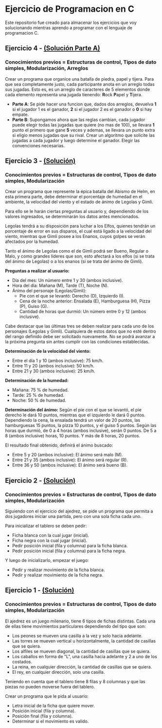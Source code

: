 # Ejercicio de Programacion en C
Este repositorio fue creado para almacenar los ejercicios que voy solucionando mientras aprendo a programar con el lenguaje de programacion C.

## Ejercicio 4 - [(Solución Parte A)](https://github.com/andresjimenezdev/ejercicios-c/blob/master/04_piedra_papel_tijera_A.c)
### Conocimientos previos = Estructuras de control, Tipos de dato simples, Modularización, Arreglos
Crear un programa que organice una batalla de piedra, papel y tijera.
Para que sea completamente justo, cada participante anota en un arreglo todas sus jugadas. Esto es, es un arreglo de caracteres de 5 elementos donde cada elemento representa una jugada tienendo: **R**ock **P**apel y **T**ijera.

* **Parte A**: Se pide hacer una funcion que, dados dos arreglos, devuelva **1** si el jugador 1 es el ganador, **2** si el jugador 2 es el ganador o **0** si hay empate.
* **Parte B**: Supongamos ahora que las reglas cambian, cada jugador puede elegir todas las jugadas que quiere (no mas de 100), se llevara **1** punto el primero que gane **5** veces y ademas, se llevara un punto extra si eligio menos jugadas que su rival. Crear un algoritmo que solicite las jugadas a cada jugador y luego determine el ganador. Elegir las convenciones necesarias.

## Ejercicio 3 - [(Solución)](https://github.com/andresjimenezdev/ejercicios-c/blob/master/03_las_dos_torres_parte_uno.c)
### Conocimientos previos = Estructuras de control, Tipos de dato simples, Modularización
Crear un programa que represente la épica batalla del Abismo de Helm, en esta primera parte, debe determinar el porcentaje de humedad en el ambiente, la velocidad del viento y el estado de ánimo de Legolas y Gimli.

Para ello se le harán ciertas preguntas al usuario y, dependiendo de los valores ingresados, se determinarán los datos antes mencionados.

Legolas tendrá a su disposición para luchar a los Elfos, quienes tendrán un porcentaje de error en sus disparos, el cual está ligado a la velocidad del viento, mientras que Gimli posee a los Enanos, cuyos golpes se verán afectados por la humedad.

Tanto el ánimo de Legolas como el de Gimli podrá ser Bueno, Regular o Malo, y como grandes líderes que son, esto afectará a los elfos (si se trata del ánimo de Legolas) o a los enanos (si se trata del ánimo de Gimli).

**Preguntas a realizar al usuario:**
* Día del mes: Un número entre 1 y 30 (ambos inclusive).
* Hora del día: Mañana (M), Tarde (T), Noche (N).
* Ánimo del personaje (Legolas/Gimli):
    * Pie con el que se levantó: Derecho (D), Izquierdo (I).
    * Cena de la noche anterior: Ensalada (E), Hamburguesa (H), Pizza (P), Guiso (G).
    * Cantidad de horas que durmió: Un número entre 0 y 12 (ambos inclusive).

Cabe destacar que las últimas tres se deben realizar para cada uno de los personajes (Legolas y Gimli).
Cualquiera de estos datos que no esté dentro del rango definido debe ser solicitado nuevamente. No se podrá avanzar a la próxima pregunta sin antes cumplir con las condiciones establecidas.

**Determinación de la velocidad del viento:**
* Entre el día 1 y 10 (ambos inclusive): 75 km/h.
* Entre 11 y 20 (ambos inclusive): 50 km/h.
* Entre 21 y 30 (ambos inclusive): 25 km/h.

**Determinación de la humedad:**
* Mañana: 75 % de humedad.
* Tarde: 25 % de humedad.
* Noche: 50 % de humedad.

**Determinación del ánimo:**
Según el pie con el que se levantó, el pie derecho le dará 10 puntos, mientras que el izquierdo le dará 0 puntos.
Dependiendo la cena, la ensalada tendrá un valor de 20 puntos, las hamburguesas 15 puntos, la pizza 10 puntos, y el guiso 5 puntos.
Según las horas que durmió, de 0 a 4 horas (ambos inclusive), serán 0 puntos. De 5 a 8 (ambos inclusive) horas, 10 puntos. Y más de 8 horas, 20 puntos.

El resultado final obtenido, definirá el ánimo buscado:
* Entre 5 y 20 (ambos inclusive): El ánimo será malo (M).
* Entre 21 y 35 (ambos inclusive): El ánimo será regular (R).
* Entre 36 y 50 (ambos inclusive): El ánimo será bueno (B).

## Ejercicio 2 - [(Solución)](https://github.com/andresjimenezdev/ejercicios-c/blob/master/02_partida_de_ajedrez.c)
### Conocimientos previos = Estructuras de control, Tipos de dato simples, Modularización
Siguiendo con el ejercicio del ajedrez, se pide un programa que permita a dos jugadores iniciar una partida, pero con una sola ficha cada uno.

Para inicializar el tablero se deben pedir:
* Ficha blanca con la cual jugar (inicial).
* Ficha negra con la cual jugar (inicial).
* Pedir posición inicial (fila y columna) para la ficha blanca.
* Pedir posición inicial (fila y columna) para la ficha negra.

Y luego de inicializarlo, empezar el juego:
* Pedir y realizar movimiento de la ficha blanca.
* Pedir y realizar movimiento de la ficha negra.

## Ejercicio 1 - [(Solución)](https://github.com/andresjimenezdev/ejercicios-c/blob/master/01_piezas_de_ajedrez.c)
### Conocimientos previos = Estructuras de control, Tipos de dato simples, Modularización
El ajedrez es un juego milenario, tiene 6 tipos de fichas distintas. Cada una de ellas tiene movimientos particulares dependiendo del tipo que son:
* Los peones se mueven una casilla a la vez y solo hacia adelante.
* Las torres se mueven vertical u horizontalmente, la cantidad de casillas que se quiera.
* Los alfiles se mueven diagonal, la cantidad de casillas que se quiera.
* Los caballos en forma de "L", una casilla hacia adelante y 2 a uno de los costados.
* La reina, en cualquier dirección, la cantidad de casillas que se quiera.
* El rey, en cualquier dirección, solo una casilla.

Teniendo en cuenta que el tablero tiene 8 filas y 8 columnas y que las piezas no pueden moverse fuera del tablero.

Crear un programa que le pida al usuario:
* Letra inicial de la ficha que quiere mover.
* Posición inicial (fila y columna).
* Posición final (fila y columna).
* Determinar si el movimiento es valido.